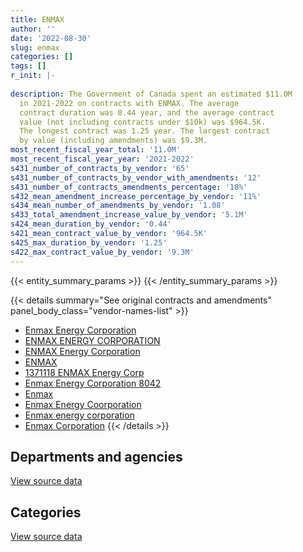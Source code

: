 ```yaml
---
title: ENMAX
author: ''
date: '2022-08-30'
slug: enmax
categories: []
tags: []
r_init: |-
  
description: The Government of Canada spent an estimated $11.0M
  in 2021-2022 on contracts with ENMAX. The average
  contract duration was 0.44 year, and the average contract
  value (not including contracts under $10k) was $964.5K.
  The longest contract was 1.25 year. The largest contract
  by value (including amendments) was $9.3M.
most_recent_fiscal_year_total: '11.0M'
most_recent_fiscal_year_year: '2021-2022'
s431_number_of_contracts_by_vendor: '65'
s431_number_of_contracts_by_vendor_with_amendments: '12'
s431_number_of_contracts_amendments_percentage: '18%'
s432_mean_amendment_increase_percentage_by_vendor: '11%'
s434_mean_number_of_amendments_by_vendor: '1.08'
s433_total_amendment_increase_value_by_vendor: '5.1M'
s424_mean_duration_by_vendor: '0.44'
s421_mean_contract_value_by_vendor: '964.5K'
s425_max_duration_by_vendor: '1.25'
s422_max_contract_value_by_vendor: '9.3M'
---
```


<script src="/rmarkdown-libs/htmlwidgets/htmlwidgets.js"></script>
<link href="/rmarkdown-libs/datatables-css/datatables-crosstalk.css" rel="stylesheet" />
<script src="/rmarkdown-libs/datatables-binding/datatables.js"></script>
<script src="/rmarkdown-libs/jquery/jquery-3.6.0.min.js"></script>
<link href="/rmarkdown-libs/dt-core-bootstrap/css/dataTables.bootstrap.min.css" rel="stylesheet" />
<link href="/rmarkdown-libs/dt-core-bootstrap/css/dataTables.bootstrap.extra.css" rel="stylesheet" />
<script src="/rmarkdown-libs/dt-core-bootstrap/js/jquery.dataTables.min.js"></script>
<script src="/rmarkdown-libs/dt-core-bootstrap/js/dataTables.bootstrap.min.js"></script>
<link href="/rmarkdown-libs/crosstalk/css/crosstalk.min.css" rel="stylesheet" />
<script src="/rmarkdown-libs/crosstalk/js/crosstalk.min.js"></script>
<script src="/rmarkdown-libs/htmlwidgets/htmlwidgets.js"></script>
<link href="/rmarkdown-libs/datatables-css/datatables-crosstalk.css" rel="stylesheet" />
<script src="/rmarkdown-libs/datatables-binding/datatables.js"></script>
<script src="/rmarkdown-libs/jquery/jquery-3.6.0.min.js"></script>
<link href="/rmarkdown-libs/dt-core-bootstrap/css/dataTables.bootstrap.min.css" rel="stylesheet" />
<link href="/rmarkdown-libs/dt-core-bootstrap/css/dataTables.bootstrap.extra.css" rel="stylesheet" />
<script src="/rmarkdown-libs/dt-core-bootstrap/js/jquery.dataTables.min.js"></script>
<script src="/rmarkdown-libs/dt-core-bootstrap/js/dataTables.bootstrap.min.js"></script>
<link href="/rmarkdown-libs/crosstalk/css/crosstalk.min.css" rel="stylesheet" />
<script src="/rmarkdown-libs/crosstalk/js/crosstalk.min.js"></script>

{{< entity_summary_params >}}
{{< /entity_summary_params >}}

{{< details summary="See original contracts and amendments" panel_body_class="vendor-names-list" >}}
- [Enmax Energy Corporation](https://search.open.canada.ca/en/ct/?sort=contract_value_f%20desc&page=1&search_text=%22Enmax%20Energy%20Corporation%22)
- [ENMAX ENERGY CORPORATION](https://search.open.canada.ca/en/ct/?sort=contract_value_f%20desc&page=1&search_text=%22ENMAX%20ENERGY%20CORPORATION%22)
- [ENMAX Energy Corporation](https://search.open.canada.ca/en/ct/?sort=contract_value_f%20desc&page=1&search_text=%22ENMAX%20Energy%20Corporation%22)
- [ENMAX](https://search.open.canada.ca/en/ct/?sort=contract_value_f%20desc&page=1&search_text=%22ENMAX%22)
- [1371118 ENMAX Energy Corp](https://search.open.canada.ca/en/ct/?sort=contract_value_f%20desc&page=1&search_text=%221371118%20ENMAX%20Energy%20Corp%22)
- [Enmax Energy Corporation 8042](https://search.open.canada.ca/en/ct/?sort=contract_value_f%20desc&page=1&search_text=%22Enmax%20Energy%20Corporation%208042%22)
- [Enmax](https://search.open.canada.ca/en/ct/?sort=contract_value_f%20desc&page=1&search_text=%22Enmax%22)
- [Enmax Energy Coorporation](https://search.open.canada.ca/en/ct/?sort=contract_value_f%20desc&page=1&search_text=%22Enmax%20Energy%20Coorporation%22)
- [Enmax energy corporation](https://search.open.canada.ca/en/ct/?sort=contract_value_f%20desc&page=1&search_text=%22Enmax%20energy%20corporation%22)
- [Enmax Corporation](https://search.open.canada.ca/en/ct/?sort=contract_value_f%20desc&page=1&search_text=%22Enmax%20Corporation%22)
{{< /details >}}

## Departments and agencies

<div id="htmlwidget-1" style="width:100%;height:auto;" class="datatables html-widget"></div>
<script type="application/json" data-for="htmlwidget-1">{"x":{"style":"bootstrap","filter":"none","vertical":false,"data":[["<a href=\"/departments/dnd-mdn/\">National Defence<\/a>"],[8506701.71],[12911217.93],[9242399.73],[10961817.68]],"container":"<table class=\"table table-striped table-hover row-border order-column display\">\n  <thead>\n    <tr>\n      <th>Department<\/th>\n      <th>2018-2019<\/th>\n      <th>2019-2020<\/th>\n      <th>2020-2021<\/th>\n      <th>2021-2022<\/th>\n    <\/tr>\n  <\/thead>\n<\/table>","options":{"order":[[4,"desc"]],"pageLength":10,"autoWidth":true,"columnDefs":[{"targets":1,"render":"function(data, type, row, meta) {\n    return type !== 'display' ? data : DTWidget.formatCurrency(data, \"$\", 2, 3, \",\", \".\", true, null);\n  }"},{"targets":2,"render":"function(data, type, row, meta) {\n    return type !== 'display' ? data : DTWidget.formatCurrency(data, \"$\", 2, 3, \",\", \".\", true, null);\n  }"},{"targets":3,"render":"function(data, type, row, meta) {\n    return type !== 'display' ? data : DTWidget.formatCurrency(data, \"$\", 2, 3, \",\", \".\", true, null);\n  }"},{"targets":4,"render":"function(data, type, row, meta) {\n    return type !== 'display' ? data : DTWidget.formatCurrency(data, \"$\", 2, 3, \",\", \".\", true, null);\n  }"},{"width":"16%","targets":[1,2,3,4]},{"className":"dt-right","targets":[1,2,3,4]}],"orderClasses":false}},"evals":["options.columnDefs.0.render","options.columnDefs.1.render","options.columnDefs.2.render","options.columnDefs.3.render"],"jsHooks":[]}</script>
<p class="text-right">
<a href="https://github.com/GoC-Spending/contracts-data/tree/main/data/out/vendors/enmax/summary_by_fiscal_year_by_department.csv" class="source-data-link btn btn-link">View source data</a>
</p>

## Categories

<div id="htmlwidget-2" style="width:100%;height:auto;" class="datatables html-widget"></div>
<script type="application/json" data-for="htmlwidget-2">{"x":{"style":"bootstrap","filter":"none","vertical":false,"data":[["<a href=\"/categories/facilities_and_construction/\">Facilities and construction<\/a>"],[8506701.71],[12911217.93],[9242399.73],[10961817.68]],"container":"<table class=\"table table-striped table-hover row-border order-column display\">\n  <thead>\n    <tr>\n      <th>Category<\/th>\n      <th>2018-2019<\/th>\n      <th>2019-2020<\/th>\n      <th>2020-2021<\/th>\n      <th>2021-2022<\/th>\n    <\/tr>\n  <\/thead>\n<\/table>","options":{"order":[[4,"desc"]],"dom":"t","pageLength":30,"autoWidth":true,"columnDefs":[{"targets":1,"render":"function(data, type, row, meta) {\n    return type !== 'display' ? data : DTWidget.formatCurrency(data, \"$\", 2, 3, \",\", \".\", true, null);\n  }"},{"targets":2,"render":"function(data, type, row, meta) {\n    return type !== 'display' ? data : DTWidget.formatCurrency(data, \"$\", 2, 3, \",\", \".\", true, null);\n  }"},{"targets":3,"render":"function(data, type, row, meta) {\n    return type !== 'display' ? data : DTWidget.formatCurrency(data, \"$\", 2, 3, \",\", \".\", true, null);\n  }"},{"targets":4,"render":"function(data, type, row, meta) {\n    return type !== 'display' ? data : DTWidget.formatCurrency(data, \"$\", 2, 3, \",\", \".\", true, null);\n  }"},{"width":"16%","targets":[1,2,3,4]},{"className":"dt-right","targets":[1,2,3,4]}],"orderClasses":false,"lengthMenu":[10,25,30,50,100]}},"evals":["options.columnDefs.0.render","options.columnDefs.1.render","options.columnDefs.2.render","options.columnDefs.3.render"],"jsHooks":[]}</script>
<p class="text-right">
<a href="https://github.com/GoC-Spending/contracts-data/tree/main/data/out/vendors/enmax/summary_by_fiscal_year_by_category.csv" class="source-data-link btn btn-link">View source data</a>
</p>
